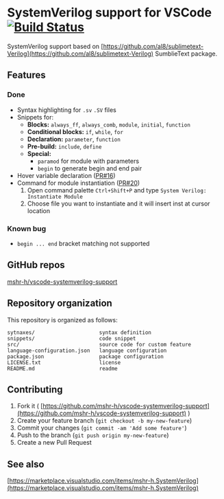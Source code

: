 # SystemVerilog support for VSCode [![Build Status](https://travis-ci.org/mshr-h/vscode-systemverilog-support.svg?branch=master)](https://travis-ci.org/mshr-h/vscode-systemverilog-support)
SystemVerilog support based on [https://github.com/al8/sublimetext-Verilog](https://github.com/al8/sublimetext-Verilog) SumblieText package.

## Features

### Done
- Syntax highlighting for `.sv` `.SV` files
- Snippets for:
    - **Blocks:** `always_ff`, `always_comb`, `module`, `initial`, `function`
    - **Conditional blocks:** `if`, `while`, `for`
    - **Declaration:** `parameter`, `function`
    - **Pre-build:** `include`, `define`
    - **Special:**
        - `paramod` for module with parameters
        - `begin` to generate begin and end pair
- Hover variable declaration ([PR#16](https://github.com/mshr-h/vscode-systemverilog-support/pull/16))
- Command for module instantiation ([PR#20](https://github.com/mshr-h/vscode-systemverilog-support/pull/20))
  1. Open command palette `Ctrl+Shift+P` and type `System Verilog: Instantiate Module`
  1. Choose file you want to instantiate and it will insert inst at cursor location

### Known bug
- `begin ... end` bracket matching not supported

## GitHub repos
[mshr-h/vscode-systemverilog-support](https://github.com/mshr-h/vscode-systemverilog-support)

## Repository organization

This repository is organized as follows:

```
sytnaxes/                     syntax definition
snippets/                     code snippet
src/                          source code for custom feature
language-configuration.json   language configuration
package.json                  package configuration
LICENSE.txt                   license
README.md                     readme
```

## Contributing
1. Fork it ( [https://github.com/mshr-h/vscode-systemverilog-support](https://github.com/mshr-h/vscode-systemverilog-support) )
2. Create your feature branch (`git checkout -b my-new-feature`)
3. Commit your changes (`git commit -am 'Add some feature'`)
4. Push to the branch (`git push origin my-new-feature`)
5. Create a new Pull Request

## See also
[https://marketplace.visualstudio.com/items/mshr-h.SystemVerilog](https://marketplace.visualstudio.com/items/mshr-h.SystemVerilog)
